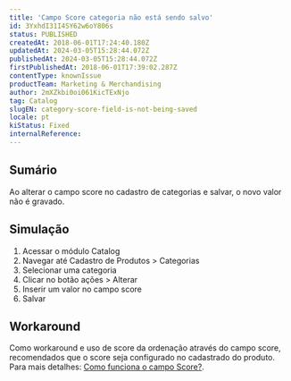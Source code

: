 ```yaml
---
title: 'Campo Score categoria não está sendo salvo'
id: 3YxhdI31I4SY62w6oY806s
status: PUBLISHED
createdAt: 2018-06-01T17:24:40.180Z
updatedAt: 2024-03-05T15:28:44.072Z
publishedAt: 2024-03-05T15:28:44.072Z
firstPublishedAt: 2018-06-01T17:39:02.287Z
contentType: knownIssue
productTeam: Marketing & Merchandising
author: 2mXZkbi0oi061KicTExNjo
tag: Catalog
slugEN: category-score-field-is-not-being-saved
locale: pt
kiStatus: Fixed
internalReference: 
---
```


## Sumário

Ao alterar o campo score no cadastro de categorias e salvar, o novo valor não é gravado.

## Simulação

1. Acessar o módulo Catalog
2. Navegar até Cadastro de Produtos > Categorias
3. Selecionar uma categoria
4. Clicar no botão ações > Alterar
5. Inserir um valor no campo score
6. Salvar

## Workaround

Como workaround e uso de score da ordenação através do campo score, recomendados que o score seja configurado no cadastrado do produto. Para mais detalhes: [Como funciona o campo Score?](https://help.vtex.com/pt/tutorial/como-funciona-o-campo-score).

